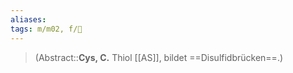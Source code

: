 ```yaml
---
aliases: 
tags: m/m02, f/🧪
---
```

> (Abstract::**Cys, C.** Thiol [[AS]], bildet ==Disulfidbrücken==.)
